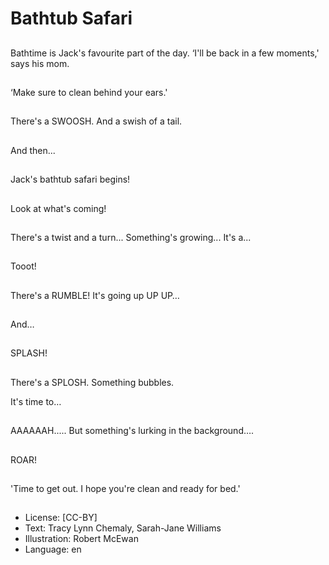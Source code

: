 # Bathtub Safari

##
Bathtime is Jack's
favourite part of
the day.
‘I'll be back in a
few moments,'
says his mom.

##
‘Make sure to clean
behind your ears.'

##
There's a SWOOSH.
And a swish of a tail.

##
And then...

##
Jack's bathtub safari begins!

##
Look at what's coming!

##
There's a twist
and a turn...
Something's
growing...
It's a...

##
Tooot!

##
There's a RUMBLE!
It's going up
UP
UP…

##
And…

##
SPLASH!

##
There's a SPLOSH.
Something bubbles.

It's time to…

##
AAAAAAH.....
But something's lurking in the background….

##
ROAR!

##
'Time to get out. I hope
you're clean and
ready for bed.'

##

##

##
* License: [CC-BY]
* Text: Tracy Lynn Chemaly, Sarah-Jane Williams
* Illustration: Robert McEwan
* Language: en
